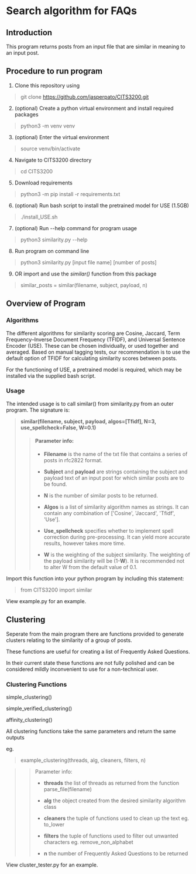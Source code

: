 # Search algorithm for FAQs

## Introduction

This program returns posts from an input file that are similar in meaning to an input post.

## Procedure to run program

1. Clone this repository using
> git clone https://github.com/jasperpato/CITS3200.git

2. (optional) Create a python virtual environment and install required packages
> python3 -m venv venv

3. (optional) Enter the virtual environment
> source venv/bin/activate

4. Navigate to CITS3200 directory
> cd CITS3200

5. Download requirements
> python3 -m pip install -r requirements.txt

6. (optional) Run bash script to install the pretrained model for USE (1.5GB)
> ./install_USE.sh

7. (optional) Run --help command for program usage
> python3 similarity.py --help

8. Run program on command line
> python3 similarity.py [input file name] [number of posts]

9. OR import and use the <i>similar()</i> function from this package
> similar_posts = similar(filename, subject, payload, n)

## Overview of Program

### Algorithms
The different algorithms for similarity scoring are Cosine, Jaccard,
Term Frequency–Inverse Document Frequency (TFIDF), and Universal Sentence
Encoder (USE). These can be chosen individually, or used together and averaged.
Based on manual tagging tests, our recommendation is to use the default option
of TFIDF for calculating similarity scores between posts.

For the functioning of USE, a pretrained model is required, which 
may be installed via the supplied bash script.

### Usage

The intended usage is to call similar() from similarity.py from an outer
program. The signature is:
> **similar(filename, subject, payload, algos=[Tfidf], N=3, use_spellcheck=False, W=0.1)**
>
>> #### Parameter info:
>>
>> - **Filename** is the name of the txt file that contains a series of posts in rfc2822 
>>   format.
>> 
>> - **Subject** and **payload** are strings containing the subject and payload text of an
>>  input post for which similar posts are to be found.
>>
>> - **N** is the number of similar posts to be returned.
>>
>> - **Algos** is a list of similarity algorithm names as strings. It can contain any
>>   combination of ['Cosine', 'Jaccard', 'Tfidf', 'Use'].
>>
>> - **Use_spellcheck** specifies whether to implement spell correction during
>>   pre-processing. It can yield more accurate results, however takes more time.
>>
>> - **W** is the weighting of the subject similarity. The weighting of the payload
>>   similarity will be (1-**W**). It is recommended not to alter W from the default value of 0.1.

Import this function into your python program by including this statement:

> from CITS3200 import similar

View example.py for an example.

## Clustering

Seperate from the main program there are functions provided to generate clusters relating to the similarity of a group of posts.

These functions are useful for creating a list of Frequently Asked Questions.

In their current state these functions are not fully polished and can be considered mildly inconvenient to use for a non-technical user.

### Clustering Functions

simple_clustering()

simple_verified_clustering()

affinity_clustering()

All clustering functions take the same parameters and return the same outputs

eg.
> example_clustering(threads, alg, cleaners, filters, n)

>> Parameter info:
>> - **threads** the list of threads as returned from the function parse_file(filename)
>>
>> - **alg** the object created from the desired similarity algorithm class
>>
>> - **cleaners** the tuple of functions used to clean up the text eg. to_lower
>>
>> - **filters** the tuple of functions used to filter out unwanted characters eg. remove_non_alphabet
>>
>> - **n** the number of Frequently Asked Questions to be returned

View cluster_tester.py for an example.





